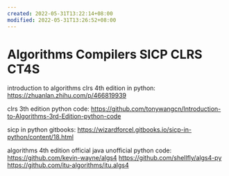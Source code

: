 ```yaml
---
created: 2022-05-31T13:22:14+08:00
modified: 2022-05-31T13:26:52+08:00
---
```


# Algorithms Compilers SICP CLRS CT4S

introduction to algorithms clrs 4th edition in python:
https://zhuanlan.zhihu.com/p/466819939

clrs 3th edition python code:
https://github.com/tonywangcn/Introduction-to-Algorithms-3rd-Edition-python-code

sicp in python gitbooks:
https://wizardforcel.gitbooks.io/sicp-in-python/content/18.html

algorithms 4th edition official java unofficial python code:
https://github.com/kevin-wayne/algs4
https://github.com/shellfly/algs4-py
https://github.com/itu-algorithms/itu.algs4
